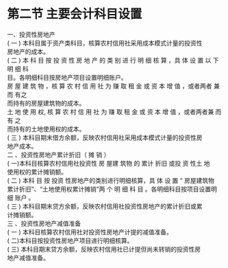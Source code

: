 # 第二节 主要会计科目设置

一、投资性房地产<br />
      ( 一 ) 本科目属于资产类科目，核算农村信用社采用成本模式计量的投资性<br />
      房地产的成本。<br />
      ( 二 ) 本 科 目 按 投 资 性 房 地 产 的 类 别 进 行 明 细 核 算 ，具 体 设 置 以 下 明 细 科<br />
      目。各明细科目按房地产项目设置明细账户。<br />
      房 屋 建 筑 物 ，核 算 农 村 信 用 社 为 赚 取 租 金 或 资 本 增 值 ，或者两者 兼而 有之<br />
      而持有的房屋建筑物的成本。<br />
      土 地 使 用 权, 核 算 农 村 信 用 社 为 赚 取 租 金 或 资 本 增 值 ，或者两者兼 而有 之<br />
      而持有的土地使用权的成本。<br />
      ( 三 )   本科目期末借方余额，反映农村信用社采用成本模式计量的投资性房<br />
      地产成本。<br />
      二 、投资性房地产累计折旧（ 摊 销 ）<br />
      ( 一)本科目核算农村信用社投资性 房 屋建 筑物 的 累计 折旧 或投 资 性土 地<br />
      使用权的累计摊销额。<br />
      ( 二 ) 本科 目 按 投资 性房地产的类别进行明细核算，具 体 设 置 &ldquo; 房屋建筑物<br />
      累计折旧&rdquo;、&ldquo;土地使用权累计摊销&rdquo;两 个 明 细 科 目 。各明细科目按项目设置明<br />
      细 账户 。<br />
      ( 三 )  本科目期末贷方余额，反映农村信用社投资性房地产的累计折旧或累<br />
      计摊销额。<br />
      三 、投资性房地产减值准备<br />
      ( 一 ) 本科目核算农村信用社对投资性房地产计提的减值准备。<br />
      ( 二)本科目按投资性房地产项目进行明细核算。<br />
      ( 三) 本科目期末贷方余额，反映农村信用社已计提但尚未转销的投资性房<br />
      地产减值准备。